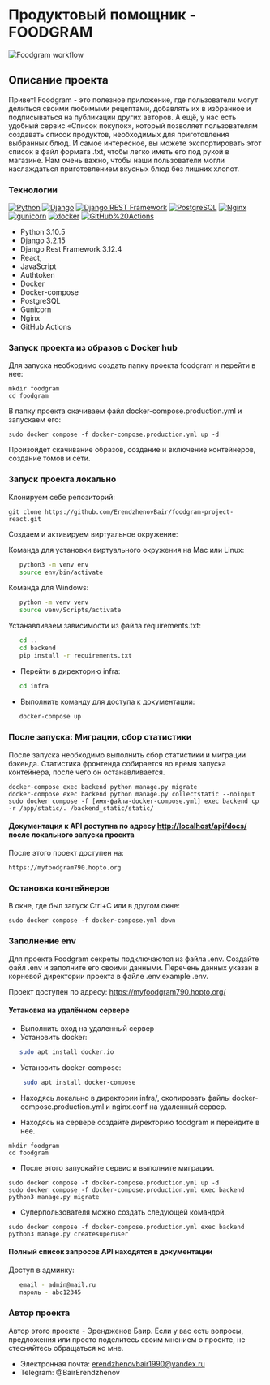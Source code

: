 # Продуктовый помощник - FOODGRAM

![Foodgram workflow](https://github.com/ErendzhenovBair/foodgram-project-react/actions/workflows/foodgram_workflow.yml/badge.svg)

## Описание проекта

Привет! Foodgram - это полезное приложение, где пользователи могут делиться своими любимыми рецептами, добавлять их в избранное и подписываться на публикации других авторов. А ещё, у нас есть удобный сервис «Список покупок», который позволяет пользователям создавать список продуктов, необходимых для приготовления выбранных блюд. И самое интересное, вы можете экспортировать этот список в файл формата .txt, чтобы легко иметь его под рукой в магазине. Нам очень важно, чтобы наши пользователи могли наслаждаться приготовлением вкусных блюд без лишних хлопот.


### Технологии

[![Python](https://img.shields.io/badge/-Python-464646?style=flat-square&logo=Python)](https://www.python.org/)
[![Django](https://img.shields.io/badge/-Django-464646?style=flat-square&logo=Django)](https://www.djangoproject.com/)
[![Django REST Framework](https://img.shields.io/badge/-Django%20REST%20Framework-464646?style=flat-square&logo=Django%20REST%20Framework)](https://www.django-rest-framework.org/)
[![PostgreSQL](https://img.shields.io/badge/-PostgreSQL-464646?style=flat-square&logo=PostgreSQL)](https://www.postgresql.org/)
[![Nginx](https://img.shields.io/badge/-NGINX-464646?style=flat-square&logo=NGINX)](https://nginx.org/ru/)
[![gunicorn](https://img.shields.io/badge/-gunicorn-464646?style=flat-square&logo=gunicorn)](https://gunicorn.org/)
[![docker](https://img.shields.io/badge/-Docker-464646?style=flat-square&logo=docker)](https://www.docker.com/)
[![GitHub%20Actions](https://img.shields.io/badge/-GitHub%20Actions-464646?style=flat-square&logo=GitHub%20actions)](https://github.com/features/actions)

- Python 3.10.5
- Django 3.2.15
- Django Rest Framework 3.12.4
- React,
- JavaScript
- Authtoken
- Docker
- Docker-compose
- PostgreSQL
- Gunicorn
- Nginx
- GitHub Actions

### Запуск проекта из образов с Docker hub

Для запуска необходимо создать папку проекта foodgram и перейти в нее:

```
mkdir foodgram
cd foodgram
```
В папку проекта скачиваем файл docker-compose.production.yml и запускаем его:

```
sudo docker compose -f docker-compose.production.yml up -d
```
Произойдет скачивание образов, создание и включение контейнеров, создание томов и сети.

### Запуск проекта локально 

Клонируем себе репозиторий:

```
git clone https://github.com/ErendzhenovBair/foodgram-project-react.git
```
Cоздаем и активируем виртуальное окружение:

Команда для установки виртуального окружения на Mac или Linux:

```bash
   python3 -m venv env
   source env/bin/activate
```

Команда для Windows:

```bash
   python -m venv venv
   source venv/Scripts/activate
```

Устанавливаем зависимости из файла requirements.txt:

```bash
   cd ..
   cd backend
   pip install -r requirements.txt
```

- Перейти в директорию infra:

```bash
   cd infra
```
- Выполнить команду для доступа к документации:

```bash
   docker-compose up 
```

### После запуска: Миграции, сбор статистики

После запуска необходимо выполнить сбор статистики и миграции бэкенда. Статистика фронтенда собирается во время запуска контейнера, после чего он останавливается.
```
docker-compose exec backend python manage.py migrate
docker-compose exec backend python manage.py collectstatic --noinput
sudo docker compose -f [имя-файла-docker-compose.yml] exec backend cp -r /app/static/. /backend_static/static/
```
#### Документация к API доступна по адресу <http://localhost/api/docs/> после локального запуска проекта

После этого проект доступен на:
```
https://myfoodgram790.hopto.org
```

### Остановка контейнеров

В окне, где был запуск Ctrl+С или в другом окне:
```
sudo docker compose -f docker-compose.yml down
```

### Заполнение env

Для проекта Foodgram секреты подключаются из файла .env. 
Создайте файл .env и заполните его своими данными. Перечень данных указан в корневой директории проекта в файле .env.example .env.

Проект доступен по адресу: <https://myfoodgram790.hopto.org/>


#### Установка на удалённом сервере

- Выполнить вход на удаленный сервер
- Установить docker:

```bash
   sudo apt install docker.io
   ```

- Установить docker-compose:

``` bash
    sudo apt install docker-compose     
```

- Находясь локально в директории infra/, скопировать файлы docker-compose.production.yml и nginx.conf на удаленный сервер.

- Находясь на сервере создайте директорию foodgram и перейдите в нее.
```
mkdir foodgram
cd foodgram
```

- После этого запускайте сервис и выполните миграции.
```
sudo docker compose -f docker-compose.production.yml up -d
sudo docker compose -f docker-compose.production.yml exec backend python3 manage.py migrate
```
- Суперпользователя можно создать следующей командой.
```
sudo docker compose -f docker-compose.production.yml exec backend python3 manage.py createsuperuser
```

#### Полный список запросов API находятся в документации

Доступ в админку:

```bash
   email - admin@mail.ru
   пароль - abc12345
```
### Автор проекта

Автор этого проекта - Эрендженов Баир. 
Если у вас есть вопросы, предложения или просто поделитесь своим мнением о проекте, не стесняйтесь обращаться ко мне.
- Электронная почта: erendzhenovbair1990@yandex.ru
- Telegram: @BairErendzhenov